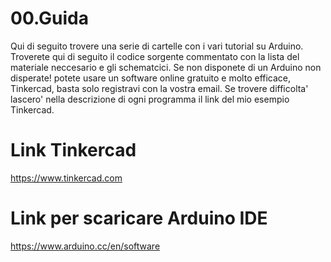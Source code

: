 # 00.Guida

Qui di seguito trovere una serie di cartelle con i vari tutorial su Arduino.
Troverete qui di seguito il codice sorgente commentato con la lista del materiale neccesario
e gli schematcici.
Se non disponete di un Arduino non disperate! potete usare un software online
gratuito e molto efficace, Tinkercad, basta solo registravi con la vostra email.
Se trovere difficolta' lascero' nella descrizione di ogni programma il link del
mio esempio Tinkercad. 

# Link Tinkercad
https://www.tinkercad.com

# Link per scaricare Arduino IDE
https://www.arduino.cc/en/software